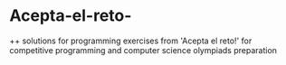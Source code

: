 # Acepta-el-reto-
++ solutions for programming exercises from 'Acepta el reto!' for competitive programming and computer science olympiads preparation
